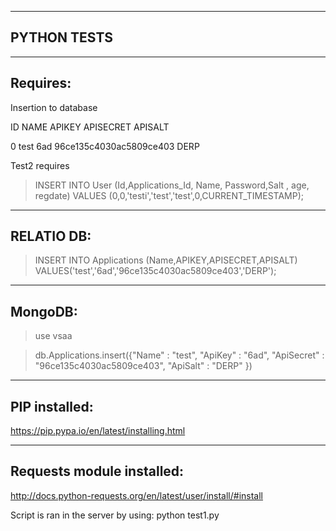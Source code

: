 ------------
PYTHON TESTS
------------

------
Requires:
------

Insertion to database

ID  NAME  APIKEY  APISECRET                APISALT

0   test  6ad     96ce135c4030ac5809ce403  DERP


Test2 requires

> INSERT INTO User (Id,Applications_Id, Name, Password,Salt , age, regdate) VALUES (0,0,'testi','test','test',0,CURRENT_TIMESTAMP);

------
RELATIO DB:
------

>INSERT INTO Applications (Name,APIKEY,APISECRET,APISALT) VALUES('test','6ad','96ce135c4030ac5809ce403','DERP');

------
MongoDB:
------

>use vsaa

>db.Applications.insert({"Name" : "test", "ApiKey" : "6ad", "ApiSecret" : "96ce135c4030ac5809ce403", "ApiSalt" : "DERP" })

------
PIP installed:
------

https://pip.pypa.io/en/latest/installing.html

------
Requests module installed:
------

http://docs.python-requests.org/en/latest/user/install/#install


Script is ran in the server by using: python test1.py
